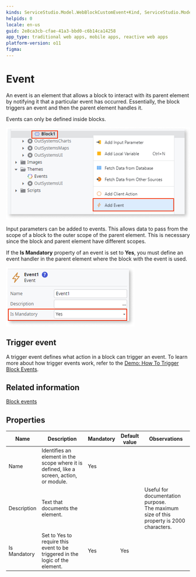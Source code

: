```yaml
---
kinds: ServiceStudio.Model.WebBlockCustomEvent+Kind, ServiceStudio.Model.ReferenceWebBlockCustomEvent+Kind
helpids: 0
locale: en-us
guid: 2e8ca3cb-cfae-41a3-bbd0-c6b14ca14258
app_type: traditional web apps, mobile apps, reactive web apps
platform-version: o11
figma:
---
```


# Event

An event is an element that allows a block to interact with its parent element by notifying it that a particular event has occurred. Essentially, the block triggers an event and then the parent element handles it.

Events can only be defined inside blocks.

![Define an event inside a block](images/add-event-block-ss.png)

Input parameters can be added to events. This allows data to pass from the scope of a block to the outer scope of the parent element. This is necessary since the block and parent element have different scopes.

If the **Is Mandatory** property of an event is set to **Yes**, you must define an event handler in the parent element where the block with the event is used. 

![If the IsMandatory property is set to True, you must define an event handler](images/mandatory-event-ss.png)


## Trigger event

A trigger event defines what action in a block can trigger an event. To learn more about how trigger events work, refer to the [Demo: How To Trigger Block Events](https://learn.outsystems.com/training/journeys/blocks-and-events-635/demo-how-to-trigger-block-events/o11/90). 

## Related information
[Block events](https://learn.outsystems.com/training/journeys/blocks-and-events-635/block-events/o11/78)

## Properties

<table markdown="1">
<thead>
<tr>
<th>Name</th>
<th>Description</th>
<th>Mandatory</th>
<th>Default value</th>
<th>Observations</th>
</tr>
</thead>
<tbody>
<tr>
<td title="Name">Name</td>
<td>Identifies an element in the scope where it is defined, like a screen, action, or module.</td>
<td>Yes</td>
<td></td>
<td></td>
</tr>
<tr>
<td title="Description">Description</td>
<td>Text that documents the element.</td>
<td></td>
<td></td>
<td>Useful for documentation purpose.<br/>The maximum size of this property is 2000 characters.</td>
</tr>
<tr>
<td title="Is Mandatory">Is Mandatory</td>
<td>Set to Yes to require this event to be triggered in the logic of the element.</td>
<td>Yes</td>
<td>Yes</td>
<td></td>
</tr>
</tbody>
</table>

